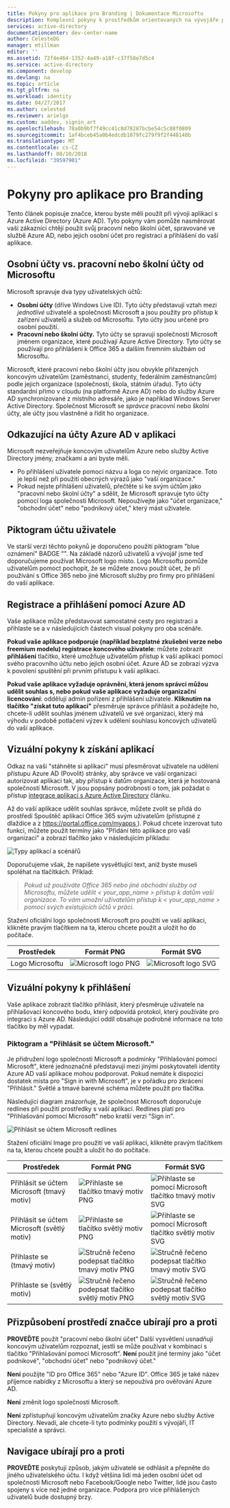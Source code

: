 ```yaml
---
title: Pokyny pro aplikace pro Branding | Dokumentace Microsoftu
description: Komplexní pokyny k prostředkům orientovaných na vývojáře pro službu Azure Active Directory
services: active-directory
documentationcenter: dev-center-name
author: CelesteDG
manager: mtillman
editor: ''
ms.assetid: 72f4e464-1352-4a49-a18f-c37f58e7d5c4
ms.service: active-directory
ms.component: develop
ms.devlang: na
ms.topic: article
ms.tgt_pltfrm: na
ms.workload: identity
ms.date: 04/27/2017
ms.author: celested
ms.reviewer: arielgo
ms.custom: aaddev, signin_art
ms.openlocfilehash: 78a0b9bf7f49cc41c8d78287bcbe54c5c88f0809
ms.sourcegitcommit: 1af4bceb45a0b4edcdb1079fc279f9f2f448140b
ms.translationtype: MT
ms.contentlocale: cs-CZ
ms.lasthandoff: 08/10/2018
ms.locfileid: "39597901"
---
```

# <a name="branding-guidelines-for-applications"></a>Pokyny pro aplikace pro Branding

Tento článek popisuje značce, kterou byste měli použít při vývoji aplikací s Azure Active Directory (Azure AD). Tyto pokyny vám pomůže nasměrovat vaši zákazníci chtějí použít svůj pracovní nebo školní účet, spravované ve službě Azure AD, nebo jejich osobní účet pro registraci a přihlášení do vaší aplikace.

## <a name="personal-accounts-vs-work-or-school-accounts-from-microsoft"></a>Osobní účty vs. pracovní nebo školní účty od Microsoftu

Microsoft spravuje dva typy uživatelských účtů:

* **Osobní účty** (dříve Windows Live ID). Tyto účty představují vztah mezi *jednotlivé* uživatelé a společnosti Microsoft a jsou použity pro přístup k zařízení uživatelů a služeb od Microsoftu. Tyto účty jsou určené pro osobní použití.
* **Pracovní nebo školní účty.** Tyto účty se spravují společností Microsoft jménem organizace, které používají Azure Active Directory. Tyto účty se používají pro přihlášení k Office 365 a dalším firemním službám od Microsoftu.

Microsoft, které pracovní nebo školní účty jsou obvykle přiřazených koncovým uživatelům (zaměstnanci, studenty, federálním zaměstnancům) podle jejich organizace (společnosti, škola, státním úřadu). Tyto účty standardní přímo v cloudu (na platformě Azure AD) nebo do služby Azure AD synchronizované z místního adresáře, jako je například Windows Server Active Directory. Společnost Microsoft se *správce* pracovní nebo školní účty, ale účty jsou vlastněné a řídit ho organizace.

## <a name="referring-to-azure-ad-accounts-in-your-application"></a>Odkazující na účty Azure AD v aplikaci

Microsoft nezveřejňuje koncovým uživatelům Azure nebo služby Active Directory jmény, značkami a ani byste měli.

* Po přihlášení uživatele pomocí názvu a loga co nejvíc organizace. Toto je lepší než při použití obecných výrazů jako "vaší organizace."
* Pokud nejste přihlášení uživatelů, přečtěte si ke svým účtům jako "pracovní nebo školní účty" a sdělit, že Microsoft spravuje tyto účty pomocí loga společnosti Microsoft. Nepoužívejte jako "účet organizace," "obchodní účet" nebo "podnikový účet," který mást uživatele.

## <a name="user-account-pictogram"></a>Piktogram účtu uživatele

Ve starší verzi těchto pokynů je doporučeno použití piktogram "blue oznámení" BADGE "". Na základě názorů uživatelů a vývojář jsme teď doporučujeme používat Microsoft logo místo. Logo Microsoftu pomůže uživatelům pomoct pochopit, že se můžete znovu použít účet, že při používání s Office 365 nebo jiné Microsoft služby pro firmy pro přihlášení do vaší aplikace.

## <a name="signing-up-and-signing-in-with-azure-ad"></a>Registrace a přihlášení pomocí Azure AD

Vaše aplikace může představovat samostatné cesty pro registraci a přihlaste se a v následujících částech visual pokyny pro oba scénáře.

**Pokud vaše aplikace podporuje (například bezplatné zkušební verze nebo freemium modelu) registrace koncového uživatele**: můžete zobrazit **přihlášení** tlačítko, které umožňuje uživatelům přístup k vaší aplikaci pomocí svého pracovního účtu nebo jejich osobní účet. Azure AD se zobrazí výzva k povolení spuštění při prvním přístupu k vaší aplikaci.

**Pokud vaše aplikace vyžaduje oprávnění, která jenom správci můžou udělit souhlas s, nebo pokud vaše aplikace vyžaduje organizační licencování**: oddělují admin pořízení z přihlášení uživatele. **Kliknutím na tlačítko "získat tuto aplikaci"** přesměruje správce přihlásit a požádejte ho, chcete-li udělit souhlas jménem uživatelů ve své organizaci, který má výhodu v podobě potlačení výzev k udělení souhlasu koncových uživatelů do vaší aplikace.

## <a name="visual-guidance-for-app-acquisition"></a>Vizuální pokyny k získání aplikací

Odkaz na vaši "stáhněte si aplikaci" musí přesměrovat uživatele na udělení přístupu Azure AD (Povolit) stránky, aby správce ve vaší organizaci autorizovat aplikaci tak, aby přístup k datům organizace, která je hostovaná společností Microsoft. V jsou popsány podrobnosti o tom, jak požádat o přístup [integrace aplikací s Azure Active Directory](quickstart-v1-integrate-apps-with-azure-ad.md) článku.

Až do vaší aplikace udělit souhlas správce, můžete zvolit se přidá do prostředí Spouštěč aplikací Office 365 svým uživatelům (přístupné z dlaždice a z [ https://portal.office.com/myapps ](https://portal.office.com/myapps)). Pokud chcete inzerovat tuto funkci, můžete použít termíny jako "Přidání této aplikace pro vaši organizaci" a zobrazí tlačítko jako v následujícím příkladu:

![Typy aplikací a scénářů](./media/howto-add-branding-in-azure-ad-apps/add-to-my-org.png)

Doporučujeme však, že napíšete vysvětlující text, aniž byste museli spoléhat na tlačítkách. Příklad:

> *Pokud už používáte Office 365 nebo jiné obchodní služby od Microsoftu, můžete udělit < your_app_name > přístup k datům vaší organizace. To vám umožní uživatelům přístup k < your_app_name > pomocí svých existujících účtů v práci.*

Stažení oficiální logo společnosti Microsoft pro použití ve vaší aplikaci, klikněte pravým tlačítkem na ta, kterou chcete použít a uložit ho do počítače.

| Prostředek                                | Formát PNG | Formát SVG |
| ------------------------------------ | ---------- | ---------- |
| Logo Microsoftu  | ![Microsoft logo PNG](./media/howto-add-branding-in-azure-ad-apps/MS-SymbolLockup_MSSymbol_19.png) | ![Microsoft logo SVG](./media/howto-add-branding-in-azure-ad-apps/MS-SymbolLockup_MSSymbol_19.svg) |

## <a name="visual-guidance-for-sign-in"></a>Vizuální pokyny k přihlášení

Vaše aplikace zobrazit tlačítko přihlásit, který přesměruje uživatele na přihlašovací koncového bodu, který odpovídá protokol, který používáte pro integraci s Azure AD. Následující oddíl obsahuje podrobné informace na toto tlačítko by měl vypadat.

### <a name="pictogram-and-sign-in-with-microsoft"></a>Piktogram a "Přihlásit se účtem Microsoft."

Je přidružení logo společnosti Microsoft a podmínky "Přihlašování pomocí Microsoft", které jednoznačně představují mezi jinými poskytovateli identity Azure AD vaší aplikace mohou podporovat. Pokud nemáte k dispozici dostatek místa pro "Sign in with Microsoft", je v pořádku pro zkrácení "Přihlásit." Světlé a tmavé barevné schéma můžete použít pro tlačítka.

Následující diagram znázorňuje, že společnost Microsoft doporučuje redlines při použití prostředky s vaší aplikací. Redlines platí pro "Přihlašování pomocí Microsoft" nebo kratší verzi "Sign in".

![Přihlásit se účtem Microsoft redlines](./media/howto-add-branding-in-azure-ad-apps/Sign-in-with-Microsoft-redlines.png)

Stažení oficiální Image pro použití ve vaší aplikaci, klikněte pravým tlačítkem na ta, kterou chcete použít a uložit ho do počítače.

| Prostředek                                | Formát PNG | Formát SVG |
| ------------------------------------ | ---------- | ---------- |
| Přihlásit se účtem Microsoft (tmavý motiv)  | ![Přihlaste se tlačítko tmavý motiv PNG](./media/howto-add-branding-in-azure-ad-apps/MS-SymbolLockup_SignIn_dark.png) | ![Přihlaste se pomocí Microsoft tlačítko tmavý motiv SVG](./media/howto-add-branding-in-azure-ad-apps/MS-SymbolLockup_SignIn_dark.svg) |
| Přihlásit se účtem Microsoft (světlý motiv) | ![Přihlaste se tlačítko světlý motiv PNG](./media/howto-add-branding-in-azure-ad-apps/MS-SymbolLockup_SignIn_light.png) | ![Přihlaste se pomocí Microsoft tlačítko světlý motiv SVG](./media/howto-add-branding-in-azure-ad-apps/MS-SymbolLockup_SignIn_light.svg) |
| Přihlaste se (tmavý motiv)                 | ![Stručně řečeno podepsat tlačítko tmavý motiv PNG](./media/howto-add-branding-in-azure-ad-apps/MS-SymbolLockup_SignIn_dark_short.png) | ![Stručně řečeno podepsat tlačítko tmavý motiv SVG](./media/howto-add-branding-in-azure-ad-apps/MS-SymbolLockup_SignIn_dark_short.svg) |
| Přihlaste se (světlý motiv)                | ![Stručně řečeno podepsat tlačítko světlý motiv PNG](./media/howto-add-branding-in-azure-ad-apps/MS-SymbolLockup_SignIn_light_short.png) | ![Stručně řečeno podepsat tlačítko světlý motiv SVG](./media/howto-add-branding-in-azure-ad-apps/MS-SymbolLockup_SignIn_light_short.svg) |


## <a name="branding-dos-and-donts"></a>Přizpůsobení prostředí značce ubírají pro a proti

**PROVEĎTE** použít "pracovní nebo školní účet" Další vysvětlení usnadňují koncovým uživatelům rozpoznat, jestli se může používat v kombinaci s tlačítko "Přihlašování pomocí Microsoft". **Není** použít jiné termíny jako "účet podnikové", "obchodní účet" nebo "podnikový účet."

**Není** použijte "ID pro Office 365" nebo "Azure ID". Office 365 je také název příjemce nabídky z Microsoftu a který se nepoužívá pro ověřování Azure AD.

**Není** změnit logo společnosti Microsoft.

**Není** zpřístupňují koncovým uživatelům značky Azure nebo služby Active Directory. Nevadí, ale chcete-li tyto podmínky použití s vývojáři, IT specialisté a správci.

## <a name="navigation-dos-and-donts"></a>Navigace ubírají pro a proti

**PROVEĎTE** poskytují způsob, jakým uživatelé se odhlásit a přepněte do jiného uživatelského účtu. I když většina lidí má jeden osobní účet od společnosti Microsoft nebo Facebook/Google nebo Twitter, lidé jsou často spojeny s více než jedné organizace. Podpora pro více přihlášených uživatelů bude dostupný brzy.
